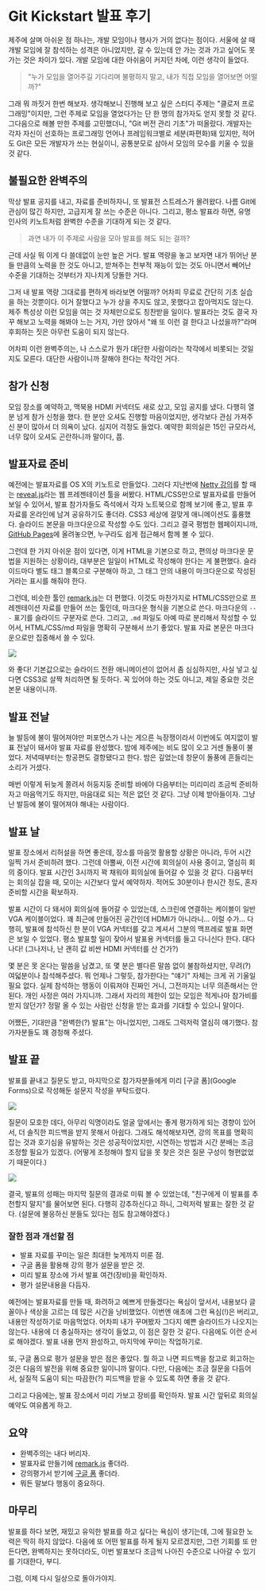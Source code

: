 # Git Kickstart 발표 후기

제주에 살며 아쉬운 점 하나는, 개발 모임이나 행사가 거의 없다는 점이다. 서울에 살 때 개발 모임에 잘 참석하는 성격은 아니었지만, 갈 수 있는데 안 가는 것과 가고 싶어도 못 가는 것은 차이가 있다. 개발 모임에 대한 아쉬움이 커지던 차에, 이런 생각이 들었다.

> "누가 모임을 열어주길 기다리며 불평하지 말고, 내가 직접 모임을 열어보면 어떨까?"

그래 뭐 까짓거 한번 해보자. 생각해보니 진행해 보고 싶은 스터디 주제는 "클로저 프로그래밍"이지만, 그런 주제로 모임을 열었다가는 단 한 명의 참가자도 얻지 못할 것 같다. 그다음으로 해볼 만한 주제를 고민했더니, "Git 버전 관리 기초"가 떠올랐다. 개발자는 각자 자신이 선호하는 프로그래밍 언어나 프레임워크별로 세분(파편화)돼 있지만, 적어도 Git은 모든 개발자가 쓰는 현실이니, 공통분모로 삼아서 모임의 모수를 키울 수 있을 것 같다.

## 불필요한 완벽주의

막상 발표 공지를 내고, 자료를 준비하자니, 또 발표전 스트레스가 몰려왔다. 나름 Git에 관심이 많긴 하지만, 고급지게 잘 쓰는 수준은 아니다. 그리고, 평소 발표라 하면, 유명 인사의 키노트처럼 완벽한 수준을 기대하게 되는 것 같다.

> 과연 내가 이 주제로 사람을 모아 발표를 해도 되는 걸까?

근데 사실 뭐 이게 다 쓸데없이 눈만 높은 거다. 발표 역량을 놓고 보자면 내가 뛰어난 분들 만큼의 노력을 한 것도 아니고, 받쳐주는 천부적 재능이 있는 것도 아니면서 빼어난 수준을 기대하는 것부터가 지나치게 당돌한 거다.

그저 내 발표 역량 그대로를 편하게 바라보면 어떨까? 어차피 무료로 간단히 기초 실습을 하는 것뿐이다. 이거 잘했다고 누가 상을 주지도 않고, 못했다고 잡아먹지도 않는다. 제주 특성상 이런 모임을 여는 것 자체만으로도 칭찬받을 일이다. 발표라는 것도 결국 자꾸 해보고 노력을 해봐야 느는 거지, 가만 앉아서 "왜 또 이런 걸 한다고 나섰을까?"라며 후회하는 짓은 아무런 도움이 되지 않는다.

어차피 이런 완벽주의는, 나 스스로가 뭔가 대단한 사람이라는 착각에서 비롯되는 것일지도 모른다. 대단한 사람이니까 잘해야 한다는 착각인 거다.

## 참가 신청

모임 장소를 예약하고, 맥북용 HDMI 커넥터도 새로 샀고, 모임 공지를 냈다. 다행히 열 분 넘게 참가 신청을 했다. 한 분만 오셔도 진행할 마음이었지만, 생각보다 관심 가져주신 분이 많아서 더 의욕이 났다. 심지어 걱정도 들었다. 예약한 회의실은 15인 규모라서, 너무 많이 오셔도 곤란하니까 말이다, 풉.

## 발표자료 준비

예전에는 발표자료를 OS X의 키노트로 만들었다. 그러다 지난번에 [Netty 강의](https://medium.com/happyprogrammer-in-jeju/netty-기초-강습-후기-8ba4fdee2518)를 할 때는 [reveal.js]라는 웹 프레젠테이션 툴을 써봤다. HTML/CSS만으로 발표자료를 만들어 보일 수 있어서, 발표 참가자들도 즉석에서 각자 노트북으로 함께 보기에 좋고, 발표 후 자료를 온라인에 남겨 공유하기도 좋더라. CSS3 세상에 걸맞게 애니메이션도 훌륭했다. 슬라이드 본문을 마크다운으로 작성할 수도 있다. 그리고 결국 평범한 웹페이지니까, [GitHub Pages]에 올려놓으면, 누구라도 쉽게 접근해서 함께 볼 수 있다.

그런데 한 가지 아쉬운 점이 있다면, 이게 HTML을 기본으로 하고, 편의상 마크다운 문법을 지원하는 상황이라, 대부분은 일일이 HTML로 작성해야 한다는 게 불편했다. 슬라이드마다 별도 태그 블록으로 구분해야 하고, 그 태그 안의 내용이 마크다운으로 작성된 거라는 표시를 해줘야 한다.

그런데, 비슷한 툴인 [remark.js]는 더 편했다. 이것도 마찬가지로 HTML/CSS만으로 프레젠테이션 자료를 만들어 쓰는 툴인데, 마크다운 형식을 기본으로 쓴다. 마크다운의 `---` 표기를 슬라이드 구분자로 쓴다. 그리고, `.md` 파일도 아예 따로 분리해서 작성할 수 있어서, HTML/CSS/md 파일을 명확히 구분해서 쓰기 좋았다. 발표 자료 본문은 마크다운으로만 집중해서 쓸 수 있다.

[![](git-kickstart/remark.png)][remark.js]

와 좋다! 기본값으로는 슬라이드 전환 애니메이션이 없어서 좀 심심하지만, 사실 넣고 싶다면 CSS3로 살짝 처리하면 될 듯하다. 꼭 있어야 하는 것도 아니고, 제일 중요한 것은 본문 내용이니까.

## 발표 전날

늘 발등에 불이 떨어져야만 퍼포먼스가 나는 게으른 늑장쟁이라서 이번에도 여지없이 발표 전날이 돼서야 발표 자료를 완성했다. 밤에 제주에는 비도 많이 오고 거센 돌풍이 불었다. 저녁때부터는 항공편도 결항됐다고 한다. 밤은 깊었는데 창문이 돌풍에 흔들리는 소리가 거셌다.

매번 이렇게 뒤늦게 쫄려서 허둥지둥 준비할 바에야 다음부터는 미리미리 조금씩 준비하자고 마음먹기도 하지만, 마음대로 되는 적은 없던 것 같다. 그냥 이제 받아들이자. 그냥 난 발등에 불이 떨어져야 해내는 사람이다.

## 발표 날

발표 장소에서 리허설을 하면 좋은데, 장소를 마음껏 활용할 상황은 아니라, 두어 시간 일찍 가서 준비하려 했다. 그런데 아뿔싸, 이전 시간에 회의실이 사용 중이고, 열심히 회의 중이다. 발표 시간인 3시까지 꽉 채워야 회의실에 들어갈 수 있을 것 같다. 다음부터는 회의실 잡을 때, 모이는 시간보다 앞서 예약하자. 적어도 30분이나 한시간 정도, 혼자 준비할 시간을 확보하자.

발표 시간이 다 돼서야 회의실에 들어갈 수 있었는데, 스크린에 연결하는 케이블이 일반 VGA 케이블이었다. 꽤 최근에 만들어진 공간인데 HDMI가 아니라니... 이럴 수가... 다행히, 발표에 참석하신 한 분이 VGA 커넥터를 갖고 계셔서 그분의 맥프레로 발표 화면은 보일 수 있었다. 평소 발표할 일이 잦아서 발표용 커넥터를 들고 다니신다 한다. 대다나다! (그나저나, 난 괜히 값 비싼 HDMI 커넥터를 산 건가?)

몇 분은 못 온다는 말씀을 남겼고, 또 몇 분은 별다른 말씀 없이 불참하셨지만, 무려(?) 여덟분이나 참석해주셨다. 뭐 언제나 그렇듯, 참가한다는 "얘기" 자체는 크게 귀 기울일 필요 없다. 실제 참석하는 행동이 이뤄져야 진짜인 거니, 그전까지는 너무 의존해서는 안된다. 개인 사정은 여러 가지니까. 그래서 자리의 제한이 있는 모임은 적게나마 참가비를 받지 않던가? 정말 올 수 있는 사람만 신청을 받는 효과를 기대할 수 있으니 말이다.

어쨌든, 기대만큼 "완벽한(?) 발표"는 아니었지만, 그래도 그럭저럭 열심히 얘기했다. 참가자분들도 꽤 경청해 주셨다.

## 발표 끝

발표를 끝내고 질문도 받고, 마지막으로 참가자분들에게 미리 [구글 폼](Google Forms)으로 작성해둔 설문지 작성을 부탁드렸다.

![](git-kickstart/eval-1.png)

질문이 모호한 데다, 아무리 익명이라도 얼굴 앞에서는 좋게 평가하게 되는 경향이 있어서, 더 솔직한 피드백을 받지 못해서 아쉽다. 그래도 해석해보자면, 강의 목표를 명확히 잡는 것과 호기심을 유발하는 것은 성공적이었지만, 시연하는 방법과 시간 분배는 조금 조정할 필요가 있겠다. (어떻게 조정해야 할지 답을 못 찾은 것은 질문 구성이 형편없었기 때문이다.)

![](git-kickstart/eval-2.png)

결국, 발표의 성패는 마지막 질문의 결과로 미뤄 볼 수 있었는데, "친구에게 이 발표를 추천할지 말지"를 물어보면 된다. 다행히 강추하신다고 하니, 그럭저럭 발표는 잘한 것 같다. (설문에 불응하신 분들도 있다는 점도 참고해야겠다.)

### 잘한 점과 개선할 점

* 발표 자료를 꾸미는 일은 최대한 늦게까지 미룬 점.
* 구글 폼을 활용해 강의 평가 설문을 받은 것.
* 미리 발표 장소에 가서 발표 여건(장비)을 확인하자.
* 평가 설문내용을 다듬자.

예전에는 발표자료를 만들 때, 화려하고 예쁘게 만들겠다는 욕심이 앞서서, 내용보다 글꼴이나 색상을 고르는 데 많은 시간을 낭비했었다. 이번엔 애초에 그런 욕심(!)은 버리고, 내용만 작성하기로 마음먹었다. 어차피 내가 꾸며봤자 그다지 예쁜 슬라이드가 나오지는 않는다. 내용에 더 충실하자는 생각이 들었고, 이 점은 잘한 것 같다. 다음에도 이런 순서로 해야겠다. 발표 내용 먼저 완성하고, 마지막에 꾸미는 작업하기로.

또, 구글 폼으로 평가 설문을 받은 점은 좋았다. 뭘 하고 나면 피드백을 참고로 회고하는 것은 다음의 발전을 위해 중요한 일이니까 말이다. 다만, 다음에는 조금 질문을 다듬어서, 실질적 도움이 되는 따끔한(?) 피드백을 받을 수 있도록 하면 좋을 것 같다.

그리고 다음에는, 발표 장소에서 미리 가보고 장비를 확인하자. 발표 시간 앞뒤로 회의실 예약도 여유롭게 하고.

## 요약

* 완벽주의는 내다 버리자.
* 발표자료 만들기에 [remark.js] 좋더라.
* 강의평가서 받기에 [구글 폼][Google Forms] 좋더라.
* 뭐든 말보다 행동이 중요하다.

## 마무리

발표를 하다 보면, 재밌고 유익한 발표를 하고 싶다는 욕심이 생기는데, 그에 필요한 노력은 딱히 하지 않았다. 다음에 또 어떤 발표를 하게 될지 모르겠지만, 그런 기회를 또 만든다면, 완벽하지는 못하더라도, 이번 발표보다 조금씩 나아진 수준으로 나아갈 수 있기를 기대한다, 부디.

그럼, 이제 다시 일상으로 돌아가야지.

[GitHub Pages]: https://pages.github.com
[reveal.js]: https://github.com/hakimel/reveal.js/
[remark.js]: http://remarkjs.com/
[Google Forms]: https://www.google.com/forms/about/
